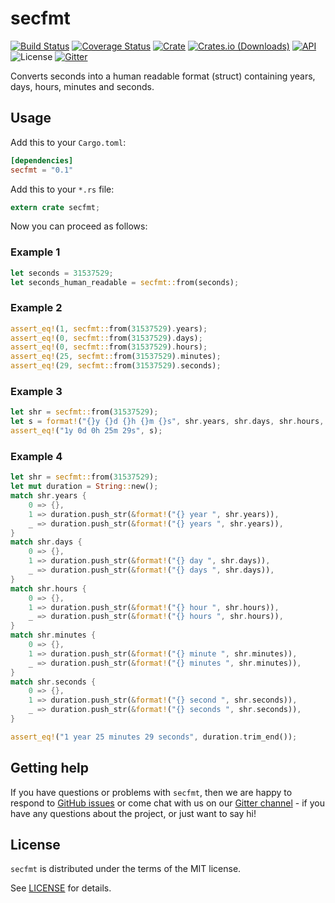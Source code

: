# secfmt

[![Build Status](https://travis-ci.org/dirkeinecke/secfmt.svg?branch=master)](https://travis-ci.org/dirkeinecke/secfmt)
[![Coverage Status](https://coveralls.io/repos/github/dirkeinecke/secfmt/badge.svg?branch=master)](https://coveralls.io/github/dirkeinecke/secfmt?branch=master)
[![Crate](https://img.shields.io/crates/v/secfmt.svg)](https://crates.io/crates/secfmt)
[![Crates.io (Downloads)](https://img.shields.io/crates/d/secfmt.svg)](https://crates.io/crates/secfmt)
[![API](https://docs.rs/secfmt/badge.svg)](https://docs.rs/secfmt)
![License](https://img.shields.io/crates/l/secfmt.svg)
[![Gitter](https://badges.gitter.im/secfmt/community.svg)](https://gitter.im/secfmt/community?utm_source=badge&utm_medium=badge&utm_campaign=pr-badge)

Converts seconds into a human readable format (struct) containing years, days, hours, minutes and seconds.

## Usage

Add this to your `Cargo.toml`:

```toml
[dependencies]
secfmt = "0.1"
```

Add this to your `*.rs` file:

```rust
extern crate secfmt;
```

Now you can proceed as follows:

### Example 1

```rust
let seconds = 31537529;
let seconds_human_readable = secfmt::from(seconds);
```

### Example 2

```rust
assert_eq!(1, secfmt::from(31537529).years);
assert_eq!(0, secfmt::from(31537529).days);
assert_eq!(0, secfmt::from(31537529).hours);
assert_eq!(25, secfmt::from(31537529).minutes);
assert_eq!(29, secfmt::from(31537529).seconds);
```

### Example 3

```rust
let shr = secfmt::from(31537529);
let s = format!("{}y {}d {}h {}m {}s", shr.years, shr.days, shr.hours, shr.minutes, shr.seconds);
assert_eq!("1y 0d 0h 25m 29s", s);
```

### Example 4

```rust
let shr = secfmt::from(31537529);
let mut duration = String::new();
match shr.years {
    0 => {},
    1 => duration.push_str(&format!("{} year ", shr.years)),
    _ => duration.push_str(&format!("{} years ", shr.years)),
}
match shr.days {
    0 => {},
    1 => duration.push_str(&format!("{} day ", shr.days)),
    _ => duration.push_str(&format!("{} days ", shr.days)),
}
match shr.hours {
    0 => {},
    1 => duration.push_str(&format!("{} hour ", shr.hours)),
    _ => duration.push_str(&format!("{} hours ", shr.hours)),
}
match shr.minutes {
    0 => {},
    1 => duration.push_str(&format!("{} minute ", shr.minutes)),
    _ => duration.push_str(&format!("{} minutes ", shr.minutes)),
}
match shr.seconds {
    0 => {},
    1 => duration.push_str(&format!("{} second ", shr.seconds)),
    _ => duration.push_str(&format!("{} seconds ", shr.seconds)),
}

assert_eq!("1 year 25 minutes 29 seconds", duration.trim_end());
```

## Getting help

If you have questions or problems with `secfmt`, then we are happy to respond to [GitHub issues](https://github.com/dirkeinecke/secfmt/issues/new) or come chat with us on our [Gitter channel](https://gitter.im/secfmt/community) - if you have any questions about the project, or just want to say hi!

## License

`secfmt` is distributed under the terms of the MIT license.

See [LICENSE](LICENSE) for details.
